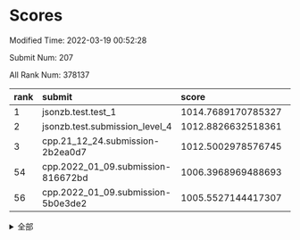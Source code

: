 # Scores

Modified Time: 2022-03-19 00:52:28

Submit Num: 207

All Rank Num: 378137

| rank |               submit               |       score        |       sigma        | pk_num |
| :--- | :--------------------------------- | :----------------- | :----------------- | :----- |
| 1    | jsonzb.test.test_1                 | 1014.7689170785327 | 0.8400198619955915 | 7308   |
| 2    | jsonzb.test.submission_level_4     | 1012.8826632518361 | 0.7987989710784533 | 7311   |
| 3    | cpp.21_12_24.submission-2b2ea0d7   | 1012.5002978576745 | 0.7876255048337301 | 7310   |
| 54   | cpp.2022_01_09.submission-816672bd | 1006.3968969488693 | 0.7289076387006137 | 7307   |
| 56   | cpp.2022_01_09.submission-5b0e3de2 | 1005.5527144417307 | 0.7185827007039026 | 7302   |


<details>
<summary>全部</summary>

| rank |                 submit                 |       score        |       sigma        | pk_num |
| :--- | :------------------------------------- | :----------------- | :----------------- | :----- |
| 1    | jsonzb.test.test_1                     | 1014.7689170785327 | 0.8400198619955915 | 7308   |
| 2    | jsonzb.test.submission_level_4         | 1012.8826632518361 | 0.7987989710784533 | 7311   |
| 3    | cpp.21_12_24.submission-2b2ea0d7       | 1012.5002978576745 | 0.7876255048337301 | 7310   |
| 4    | gobigger.level_3.submission_level_3_36 | 1011.8805859134206 | 0.8087362405501961 | 7307   |
| 5    | gobigger.level_3.submission_level_3_24 | 1011.6518381310301 | 0.7505758762594082 | 7307   |
| 6    | gobigger.level_3.submission_level_3_14 | 1011.395158663768  | 0.7689587986543227 | 7304   |
| 7    | gobigger.level_3.submission_level_3_33 | 1010.9393614384486 | 0.7582472080689507 | 7307   |
| 8    | gobigger.level_3.submission_level_3_0  | 1010.905857160917  | 0.7465110325143901 | 7311   |
| 9    | gobigger.level_3.submission_level_3_25 | 1010.8684861432424 | 0.7752601143296857 | 7307   |
| 10   | gobigger.level_3.submission_level_3_38 | 1010.8602782691592 | 0.7579763602640334 | 7301   |
| 11   | gobigger.level_3.submission_level_3_37 | 1010.8323231762012 | 0.7634705830302602 | 7306   |
| 12   | gobigger.level_3.submission_level_3_11 | 1010.7475630530727 | 0.7839498554365968 | 7301   |
| 13   | gobigger.level_3.submission_level_3_16 | 1010.7202914581422 | 0.7704705168895168 | 7306   |
| 14   | gobigger.level_3.submission_level_3_18 | 1010.6776323177279 | 0.7445045097091476 | 7307   |
| 15   | gobigger.level_3.submission_level_3_3  | 1010.6706157546291 | 0.7734357114107137 | 7310   |
| 16   | gobigger.level_3.submission_level_3_7  | 1010.6404242730064 | 0.7692634912835473 | 7309   |
| 17   | gobigger.level_3.submission_level_3_6  | 1010.6138809762357 | 0.7537926227255666 | 7310   |
| 18   | gobigger.level_3.submission_level_3_28 | 1010.5476939834351 | 0.7763860861583245 | 7302   |
| 19   | gobigger.level_3.submission_level_3_42 | 1010.4904078488645 | 0.7659431342251275 | 7307   |
| 20   | gobigger.level_3.submission_level_3_21 | 1010.4746018667669 | 0.7524257007230414 | 7311   |
| 21   | gobigger.level_3.submission_level_3_22 | 1010.4729912490305 | 0.756666932639133  | 7307   |
| 22   | gobigger.level_3.submission_level_3_44 | 1010.3419712928825 | 0.8027106367876842 | 7310   |
| 23   | gobigger.level_3.submission_level_3_26 | 1010.3149983761324 | 0.7652306959198655 | 7308   |
| 24   | gobigger.level_3.submission_level_3_46 | 1010.2620649026488 | 0.7715891563285905 | 7303   |
| 25   | gobigger.level_3.submission_level_3_17 | 1010.2352768073324 | 0.7617642245166427 | 7301   |
| 26   | gobigger.level_3.submission_level_3_47 | 1010.0750261602142 | 0.7455095722502693 | 7301   |
| 27   | gobigger.level_3.submission_level_3_39 | 1010.0381410948173 | 0.7915937598335221 | 7311   |
| 28   | gobigger.level_3.submission_level_3_9  | 1010.031356847217  | 0.7594619951676981 | 7303   |
| 29   | gobigger.level_3.submission_level_3_20 | 1010.007685091433  | 0.754351910538493  | 7307   |
| 30   | gobigger.level_3.submission_level_3_13 | 1009.9365161461143 | 0.7502286996734182 | 7305   |
| 31   | gobigger.level_3.submission_level_3_10 | 1009.9051655946869 | 0.7581875459570222 | 7307   |
| 32   | gobigger.level_3.submission_level_3_5  | 1009.9040818105432 | 0.7517183547647637 | 7306   |
| 33   | gobigger.level_3.submission_level_3_34 | 1009.8272506319447 | 0.7523868862834799 | 7308   |
| 34   | gobigger.level_3.submission_level_3_8  | 1009.7359865355867 | 0.7454856739015998 | 7306   |
| 35   | gobigger.level_3.submission_level_3_49 | 1009.7287405147905 | 0.7626274441636103 | 7309   |
| 36   | gobigger.level_3.submission_level_3_40 | 1009.6916701094965 | 0.7557265270464465 | 7311   |
| 37   | gobigger.level_3.submission_level_3_31 | 1009.6740108894938 | 0.7565752485875732 | 7310   |
| 38   | gobigger.level_3.submission_level_3_29 | 1009.6268552242819 | 0.7617391164719547 | 7305   |
| 39   | gobigger.level_3.submission_level_3_2  | 1009.5898150540846 | 0.7637264641988024 | 7308   |
| 40   | gobigger.level_3.submission_level_3_23 | 1009.5888358102804 | 0.7600548706338182 | 7304   |
| 41   | gobigger.level_3.submission_level_3_32 | 1009.3483741099199 | 0.7451912414194404 | 7306   |
| 42   | gobigger.level_3.submission_level_3_15 | 1009.3430469035571 | 0.7438697437578324 | 7309   |
| 43   | gobigger.level_3.submission_level_3_12 | 1009.2565841982755 | 0.7427204133495786 | 7310   |
| 44   | gobigger.level_3.submission_level_3_43 | 1009.2507874064896 | 0.7593684682125369 | 7307   |
| 45   | gobigger.level_3.submission_level_3_35 | 1009.2286696708562 | 0.7415713023433588 | 7311   |
| 46   | gobigger.level_3.submission_level_3_1  | 1009.2165500286544 | 0.758259880167747  | 7305   |
| 47   | gobigger.level_3.submission_level_3_45 | 1009.1720897534027 | 0.7443271361125285 | 7308   |
| 48   | gobigger.level_3.submission_level_3_27 | 1009.1382405648292 | 0.7408776026824834 | 7306   |
| 49   | gobigger.level_3.submission_level_3_41 | 1009.1154789772552 | 0.7303565174784608 | 7306   |
| 50   | gobigger.level_3.submission_level_3_30 | 1009.0341851788162 | 0.7434214408408855 | 7306   |
| 51   | gobigger.level_3.submission_level_3_48 | 1008.8709066697054 | 0.7448427375083158 | 7306   |
| 52   | gobigger.level_3.submission_level_3_19 | 1008.8659728519847 | 0.7446895802230992 | 7300   |
| 53   | gobigger.level_3.submission_level_3_4  | 1008.5720032268327 | 0.7414575490643438 | 7307   |
| 54   | cpp.2022_01_09.submission-816672bd     | 1006.3968969488693 | 0.7289076387006137 | 7307   |
| 55   | gobigger.level_1.submission_level_1_2  | 1005.7220277536829 | 0.7188811152589311 | 7307   |
| 56   | cpp.2022_01_09.submission-5b0e3de2     | 1005.5527144417307 | 0.7185827007039026 | 7302   |
| 57   | gobigger.level_1.submission_level_1_37 | 1004.9935361655821 | 0.7232962990441756 | 7308   |
| 58   | gobigger.level_1.submission_level_1_5  | 1004.6948724807672 | 0.747411044729319  | 7306   |
| 59   | gobigger.level_1.submission_level_1_32 | 1004.6687894872508 | 0.7283620717654131 | 7307   |
| 60   | gobigger.level_1.submission_level_1_45 | 1004.296127876773  | 0.727365990406363  | 7310   |
| 61   | gobigger.level_1.submission_level_1_20 | 1004.2010500344879 | 0.7413742243789461 | 7306   |
| 62   | gobigger.level_1.submission_level_1_28 | 1004.1739192937112 | 0.7211287547863949 | 7309   |
| 63   | gobigger.level_1.submission_level_1_15 | 1003.9675635258307 | 0.7021152304103142 | 7307   |
| 64   | gobigger.level_1.submission_level_1_18 | 1003.9531847770938 | 0.7187966042055518 | 7309   |
| 65   | gobigger.level_1.submission_level_1_49 | 1003.9410520406692 | 0.7198450539236703 | 7304   |
| 66   | gobigger.level_1.submission_level_1_26 | 1003.9193996029189 | 0.720643339897717  | 7306   |
| 67   | gobigger.level_1.submission_level_1_44 | 1003.918231097269  | 0.7226944541590217 | 7307   |
| 68   | gobigger.level_1.submission_level_1_48 | 1003.8755837379088 | 0.7150922422096909 | 7309   |
| 69   | gobigger.level_1.submission_level_1_39 | 1003.7956911542018 | 0.726178975302886  | 7306   |
| 70   | gobigger.level_1.submission_level_1_46 | 1003.7222974020877 | 0.7162951673448141 | 7309   |
| 71   | gobigger.level_1.submission_level_1_21 | 1003.6831234488981 | 0.7227571789570856 | 7306   |
| 72   | gobigger.level_1.submission_level_1_10 | 1003.6300977844013 | 0.7193010309600864 | 7307   |
| 73   | gobigger.level_1.submission_level_1_43 | 1003.6137551261684 | 0.7208719748006069 | 7310   |
| 74   | gobigger.level_1.submission_level_1_36 | 1003.6109081582476 | 0.7212036081573155 | 7307   |
| 75   | gobigger.level_1.submission_level_1_30 | 1003.5839739790604 | 0.7173086935148678 | 7307   |
| 76   | gobigger.level_1.submission_level_1_17 | 1003.557014588921  | 0.7105577526424102 | 7302   |
| 77   | gobigger.level_1.submission_level_1_33 | 1003.5448808120287 | 0.7097068712933956 | 7310   |
| 78   | gobigger.level_1.submission_level_1_16 | 1003.5322958026621 | 0.7238463576723854 | 7311   |
| 79   | gobigger.level_1.submission_level_1_19 | 1003.4825181029403 | 0.7145870367901956 | 7305   |
| 80   | gobigger.level_1.submission_level_1_22 | 1003.3734829398802 | 0.7196572415853113 | 7307   |
| 81   | gobigger.level_1.submission_level_1_14 | 1003.3672837296797 | 0.7168719396396469 | 7308   |
| 82   | gobigger.level_1.submission_level_1_40 | 1003.2500831088506 | 0.7061416208826384 | 7300   |
| 83   | gobigger.level_1.submission_level_1_34 | 1003.2413237093867 | 0.7174883631225298 | 7308   |
| 84   | gobigger.level_1.submission_level_1_27 | 1003.2301873002828 | 0.7067726109427628 | 7310   |
| 85   | gobigger.level_1.submission_level_1_31 | 1003.1839557357642 | 0.7193810433845593 | 7303   |
| 86   | gobigger.level_1.submission_level_1_8  | 1003.175472072665  | 0.7214730595220604 | 7305   |
| 87   | gobigger.level_1.submission_level_1_35 | 1003.156040135798  | 0.7180493769838847 | 7309   |
| 88   | gobigger.level_1.submission_level_1_0  | 1003.1504908671792 | 0.7132835435791568 | 7307   |
| 89   | gobigger.level_1.submission_level_1_38 | 1003.1137914496435 | 0.7252565756386602 | 7305   |
| 90   | gobigger.level_1.submission_level_1_7  | 1003.0402413998004 | 0.7095693059451137 | 7307   |
| 91   | gobigger.level_1.submission_level_1_25 | 1002.9961634025175 | 0.7318591525704903 | 7305   |
| 92   | gobigger.level_1.submission_level_1_9  | 1002.9633928879383 | 0.7056978239571561 | 7309   |
| 93   | gobigger.level_1.submission_level_1_6  | 1002.9184884257194 | 0.720750021766655  | 7312   |
| 94   | gobigger.level_1.submission_level_1_11 | 1002.772776424726  | 0.7079311974455003 | 7312   |
| 95   | gobigger.level_1.submission_level_1_41 | 1002.7725438573245 | 0.7149970859312924 | 7308   |
| 96   | gobigger.level_1.submission_level_1_12 | 1002.6615169695524 | 0.712111968646087  | 7305   |
| 97   | gobigger.level_1.submission_level_1_47 | 1002.6317554590032 | 0.715019741260844  | 7306   |
| 98   | gobigger.level_1.submission_level_1_13 | 1002.6206961427773 | 0.7177068061478359 | 7310   |
| 99   | gobigger.level_1.submission_level_1_1  | 1002.6156882719554 | 0.7159218569338308 | 7311   |
| 100  | gobigger.level_1.submission_level_1_24 | 1002.5859460986618 | 0.7144600349309138 | 7309   |
| 101  | gobigger.level_1.submission_level_1_23 | 1002.5275937900121 | 0.7121126585509162 | 7307   |
| 102  | gobigger.level_1.submission_level_1_3  | 1002.4812808024553 | 0.7198142163724243 | 7306   |
| 103  | gobigger.level_1.submission_level_1_42 | 1002.4589355852435 | 0.7097285717655207 | 7308   |
| 104  | gobigger.level_1.submission_level_1_4  | 1002.1866054006451 | 0.7115057880150999 | 7311   |
| 105  | gobigger.level_1.submission_level_1_29 | 1002.132430874529  | 0.7077584528927061 | 7308   |
| 106  | gobigger.random.submission_random_49   | 997.8204697442562  | 0.7037175553937418 | 7307   |
| 107  | gobigger.random.submission_random_42   | 997.6446911876675  | 0.7089354862561912 | 7306   |
| 108  | gobigger.random.submission_random_11   | 996.846442019935   | 0.7040861902225165 | 7303   |
| 109  | gobigger.random.submission_random_0    | 996.8354293996656  | 0.7170389046448518 | 7304   |
| 110  | gobigger.random.submission_random_6    | 996.7992868173259  | 0.7215913044889742 | 7307   |
| 111  | gobigger.random.submission_random_5    | 996.7397321074208  | 0.6979948275857444 | 7310   |
| 112  | gobigger.random.submission_random_36   | 996.6067881602584  | 0.705572653795227  | 7308   |
| 113  | gobigger.random.submission_random_31   | 996.514736303419   | 0.7072205674432487 | 7308   |
| 114  | gobigger.random.submission_random_34   | 996.4662174432492  | 0.7179266423851858 | 7303   |
| 115  | gobigger.random.submission_random_39   | 996.4349474599092  | 0.7025735050173666 | 7308   |
| 116  | gobigger.random.submission_random_27   | 996.3968150489924  | 0.7246767076937836 | 7313   |
| 117  | gobigger.random.submission_random_18   | 996.3176023791809  | 0.7046705616555322 | 7311   |
| 118  | gobigger.random.submission_random_44   | 996.2917502663333  | 0.7176313871594825 | 7306   |
| 119  | gobigger.random.submission_random_12   | 996.2182796971998  | 0.701486897024349  | 7307   |
| 120  | gobigger.random.submission_random_37   | 996.2109629013399  | 0.7072879145189903 | 7305   |
| 121  | gobigger.random.submission_random_47   | 996.1933037910072  | 0.7102680301452979 | 7302   |
| 122  | gobigger.random.submission_random_30   | 996.1291701167424  | 0.7229913056672139 | 7306   |
| 123  | gobigger.random.submission_random_45   | 996.0902460450209  | 0.710446117340877  | 7309   |
| 124  | gobigger.random.submission_random_28   | 996.0143333243458  | 0.7116126363739066 | 7310   |
| 125  | gobigger.random.submission_random_23   | 995.9758864178476  | 0.7084574898887419 | 7311   |
| 126  | gobigger.random.submission_random_25   | 995.9689419788219  | 0.7251035220216586 | 7307   |
| 127  | gobigger.random.submission_random_2    | 995.9046897550222  | 0.7297150357431456 | 7310   |
| 128  | gobigger.random.submission_random_17   | 995.881201919013   | 0.7104587228594469 | 7306   |
| 129  | gobigger.random.submission_random_40   | 995.8431509700972  | 0.7049948468473601 | 7306   |
| 130  | gobigger.random.submission_random_26   | 995.8295092669285  | 0.7210182741668123 | 7307   |
| 131  | gobigger.random.submission_random_32   | 995.7994900755339  | 0.7126110635533643 | 7305   |
| 132  | gobigger.random.submission_random_15   | 995.798829099653   | 0.7140987784687757 | 7305   |
| 133  | gobigger.random.submission_random_4    | 995.77741988954    | 0.731281228329864  | 7306   |
| 134  | gobigger.random.submission_random_29   | 995.7053313811807  | 0.7310542217756122 | 7312   |
| 135  | gobigger.random.submission_random_7    | 995.6744292929326  | 0.7033497942053621 | 7306   |
| 136  | gobigger.random.submission_random_9    | 995.6719614818081  | 0.7180703505083701 | 7306   |
| 137  | gobigger.random.submission_random_3    | 995.6647602096778  | 0.7059066315666335 | 7307   |
| 138  | gobigger.random.submission_random_48   | 995.6349259887495  | 0.7198763738037987 | 7305   |
| 139  | gobigger.random.submission_random_14   | 995.6045614903646  | 0.7133773717650799 | 7308   |
| 140  | gobigger.random.submission_random_46   | 995.5722901980946  | 0.7244457384017174 | 7312   |
| 141  | gobigger.random.submission_random_35   | 995.5464439083264  | 0.7149906169436451 | 7305   |
| 142  | gobigger.random.submission_random_13   | 995.534117532216   | 0.6988761771489106 | 7304   |
| 143  | gobigger.random.submission_random_38   | 995.532816402111   | 0.7076903620081616 | 7307   |
| 144  | gobigger.random.submission_random_16   | 995.5186650971426  | 0.7209736857381818 | 7308   |
| 145  | gobigger.random.submission_random_24   | 995.5010641036677  | 0.7277248748715853 | 7304   |
| 146  | gobigger.random.submission_random_43   | 995.4593677165108  | 0.7169908848544119 | 7303   |
| 147  | gobigger.random.submission_random_22   | 995.4471567238131  | 0.7145728564680537 | 7310   |
| 148  | gobigger.random.submission_random_8    | 995.226865766675   | 0.7153258884680611 | 7309   |
| 149  | gobigger.random.submission_random_21   | 995.1970391279539  | 0.7138550401642701 | 7306   |
| 150  | gobigger.random.submission_random_41   | 995.1927211129648  | 0.7064508939129166 | 7306   |
| 151  | gobigger.random.submission_random_20   | 995.168250351558   | 0.717728802155427  | 7309   |
| 152  | gobigger.random.submission_random_10   | 995.1142395161556  | 0.708879392199372  | 7306   |
| 153  | gobigger.random.submission_random_19   | 995.0010487286503  | 0.7298813534276773 | 7305   |
| 154  | gobigger.random.submission_random_1    | 994.8492978984503  | 0.7025494157884778 | 7306   |
| 155  | gobigger.random.submission_random_33   | 994.8286226299954  | 0.7283682274267621 | 7312   |
| 156  | gobigger.level_2.submission_level_2_14 | 993.898336303864   | 0.7306201001897247 | 7303   |
| 157  | gobigger.level_2.submission_level_2_0  | 993.6673759953137  | 0.7262622917251568 | 7309   |
| 158  | gobigger.level_2.submission_level_2_10 | 993.2067972473402  | 0.732420041537337  | 7306   |
| 159  | gobigger.level_2.submission_level_2_35 | 993.1135914347152  | 0.7391607851712235 | 7308   |
| 160  | gobigger.level_2.submission_level_2_13 | 993.0604198624095  | 0.7305819040302511 | 7302   |
| 161  | gobigger.level_2.submission_level_2_26 | 992.9179818788593  | 0.7459336712922569 | 7305   |
| 162  | gobigger.level_2.submission_level_2_39 | 992.8872790705565  | 0.749044016203152  | 7304   |
| 163  | gobigger.level_2.submission_level_2_43 | 992.8212181132478  | 0.7358425035008114 | 7308   |
| 164  | gobigger.level_2.submission_level_2_6  | 992.7316866589912  | 0.7585988897073336 | 7310   |
| 165  | gobigger.level_2.submission_level_2_17 | 992.7206175670198  | 0.7546929402048007 | 7305   |
| 166  | gobigger.level_2.submission_level_2_7  | 992.4996856019249  | 0.7334451122227271 | 7306   |
| 167  | gobigger.level_2.submission_level_2_46 | 992.4911761976605  | 0.7535186502801603 | 7314   |
| 168  | gobigger.level_2.submission_level_2_9  | 992.4166797923267  | 0.7275426344097864 | 7308   |
| 169  | gobigger.level_2.submission_level_2_24 | 992.3965138694667  | 0.7455850621685282 | 7302   |
| 170  | gobigger.level_2.submission_level_2_18 | 992.3161432541929  | 0.752743941141926  | 7302   |
| 171  | gobigger.level_2.submission_level_2_16 | 992.2100612205242  | 0.7457230054676752 | 7310   |
| 172  | gobigger.level_2.submission_level_2_11 | 992.2032030229501  | 0.74316336245571   | 7306   |
| 173  | gobigger.level_2.submission_level_2_44 | 992.1751976063402  | 0.7564960229178681 | 7297   |
| 174  | gobigger.level_2.submission_level_2_36 | 992.137238257831   | 0.741289705377693  | 7310   |
| 175  | gobigger.level_2.submission_level_2_37 | 992.0922025284613  | 0.7421861514209925 | 7308   |
| 176  | gobigger.level_2.submission_level_2_42 | 992.0262052126465  | 0.7479809080687769 | 7309   |
| 177  | gobigger.level_2.submission_level_2_41 | 992.0135786687466  | 0.7412162894893894 | 7304   |
| 178  | gobigger.level_2.submission_level_2_34 | 992.000633725404   | 0.7418616125068568 | 7307   |
| 179  | gobigger.level_2.submission_level_2_19 | 991.9826425445178  | 0.7431270535849284 | 7306   |
| 180  | gobigger.level_2.submission_level_2_25 | 991.9622938800727  | 0.7432785534031096 | 7305   |
| 181  | gobigger.level_2.submission_level_2_15 | 991.9394793916201  | 0.7693459512114852 | 7305   |
| 182  | gobigger.level_2.submission_level_2_22 | 991.917285596897   | 0.7488739180962948 | 7313   |
| 183  | gobigger.level_2.submission_level_2_28 | 991.8929254535086  | 0.7730370785818184 | 7306   |
| 184  | gobigger.level_2.submission_level_2_47 | 991.8634189023732  | 0.7471027538992251 | 7304   |
| 185  | gobigger.level_2.submission_level_2_2  | 991.8565839283248  | 0.739256391163215  | 7312   |
| 186  | gobigger.level_2.submission_level_2_29 | 991.808917523875   | 0.72915255073488   | 7308   |
| 187  | gobigger.level_2.submission_level_2_49 | 991.7694530767784  | 0.7383390228245126 | 7307   |
| 188  | gobigger.level_2.submission_level_2_21 | 991.7584953638137  | 0.7483507597958075 | 7305   |
| 189  | gobigger.level_2.submission_level_2_45 | 991.6321862318044  | 0.7337503959580445 | 7308   |
| 190  | gobigger.level_2.submission_level_2_1  | 991.5868400888795  | 0.7371006517795765 | 7307   |
| 191  | gobigger.level_2.submission_level_2_33 | 991.5138103933375  | 0.7357877673608295 | 7309   |
| 192  | gobigger.level_2.submission_level_2_3  | 991.4851947001163  | 0.7436259526692502 | 7304   |
| 193  | gobigger.level_2.submission_level_2_32 | 991.4708105159964  | 0.7527039608374149 | 7305   |
| 194  | gobigger.level_2.submission_level_2_40 | 991.3880829484011  | 0.7697347507415294 | 7303   |
| 195  | gobigger.level_2.submission_level_2_5  | 991.2448296017303  | 0.7504369954432489 | 7308   |
| 196  | gobigger.level_2.submission_level_2_38 | 991.1211808710646  | 0.7534380140284469 | 7309   |
| 197  | gobigger.level_2.submission_level_2_48 | 991.1055554881801  | 0.7585075808937627 | 7307   |
| 198  | gobigger.level_2.submission_level_2_20 | 991.0470660565594  | 0.7591941563696166 | 7308   |
| 199  | gobigger.level_2.submission_level_2_30 | 991.0423912010668  | 0.7419122158865085 | 7307   |
| 200  | gobigger.level_2.submission_level_2_12 | 990.9594717196632  | 0.7689757513632164 | 7310   |
| 201  | gobigger.level_2.submission_level_2_23 | 990.9531303068393  | 0.7731081988127543 | 7311   |
| 202  | gobigger.level_2.submission_level_2_27 | 990.7917829619804  | 0.7549142376386514 | 7312   |
| 203  | gobigger.level_2.submission_level_2_31 | 990.3029204875307  | 0.7830053912336432 | 7310   |
| 204  | gobigger.level_2.submission_level_2_4  | 990.168607004768   | 0.7618676966645178 | 7309   |
| 205  | gobigger.level_2.submission_level_2_8  | 989.9323866496987  | 0.7704371283863924 | 7307   |
| 206  | gobigger.none.submission_none_0        | 975.8438168864097  | 1.4260516731970758 | 7303   |
| 207  | gobigger.none.submission_none_1        | 974.8859180814965  | 1.5458388167365114 | 7309   |

</details>